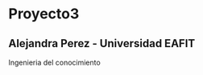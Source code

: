 # Proyecto3
Alejandra Perez - Universidad EAFIT
---------------------------
Ingenieria del conocimiento
